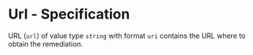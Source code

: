 # Url - Specification

URL (`url`) of value type `string` with format `uri` contains the URL where to obtain the remediation.
